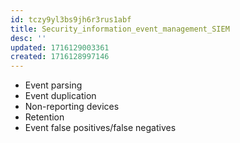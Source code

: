 ```yaml
---
id: tczy9yl3bs9jh6r3rus1abf
title: Security_information_event_management_SIEM
desc: ''
updated: 1716129003361
created: 1716128997146
---
```

- Event parsing
- Event duplication
- Non-reporting devices
- Retention
- Event false positives/false negatives